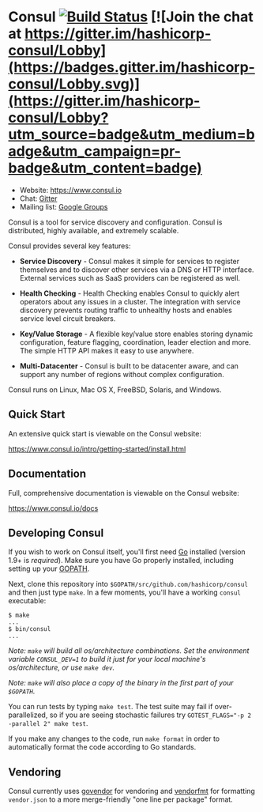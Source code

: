 # Consul [![Build Status](https://travis-ci.org/hashicorp/consul.svg?branch=master)](https://travis-ci.org/hashicorp/consul) [![Join the chat at https://gitter.im/hashicorp-consul/Lobby](https://badges.gitter.im/hashicorp-consul/Lobby.svg)](https://gitter.im/hashicorp-consul/Lobby?utm_source=badge&utm_medium=badge&utm_campaign=pr-badge&utm_content=badge)

* Website: https://www.consul.io
* Chat: [Gitter](https://gitter.im/hashicorp-consul/Lobby)
* Mailing list: [Google Groups](https://groups.google.com/group/consul-tool/)

Consul is a tool for service discovery and configuration. Consul is
distributed, highly available, and extremely scalable.

Consul provides several key features:

* **Service Discovery** - Consul makes it simple for services to register
  themselves and to discover other services via a DNS or HTTP interface.
  External services such as SaaS providers can be registered as well.

* **Health Checking** - Health Checking enables Consul to quickly alert
  operators about any issues in a cluster. The integration with service
  discovery prevents routing traffic to unhealthy hosts and enables service
  level circuit breakers.

* **Key/Value Storage** - A flexible key/value store enables storing
  dynamic configuration, feature flagging, coordination, leader election and
  more. The simple HTTP API makes it easy to use anywhere.

* **Multi-Datacenter** - Consul is built to be datacenter aware, and can
  support any number of regions without complex configuration.

Consul runs on Linux, Mac OS X, FreeBSD, Solaris, and Windows.

## Quick Start

An extensive quick start is viewable on the Consul website:

https://www.consul.io/intro/getting-started/install.html

## Documentation

Full, comprehensive documentation is viewable on the Consul website:

https://www.consul.io/docs

## Developing Consul

If you wish to work on Consul itself, you'll first need [Go](https://golang.org)
installed (version 1.9+ is _required_). Make sure you have Go properly installed,
including setting up your [GOPATH](https://golang.org/doc/code.html#GOPATH).

Next, clone this repository into `$GOPATH/src/github.com/hashicorp/consul` and
then just type `make`. In a few moments, you'll have a working `consul` executable:

```
$ make
...
$ bin/consul
...
```

*Note: `make` will build all os/architecture combinations. Set the environment variable `CONSUL_DEV=1` to build it just for your local machine's os/architecture, or use `make dev`.*

*Note: `make` will also place a copy of the binary in the first part of your `$GOPATH`.*

You can run tests by typing `make test`. The test suite may fail if
over-parallelized, so if you are seeing stochastic failures try
`GOTEST_FLAGS="-p 2 -parallel 2" make test`.

If you make any changes to the code, run `make format` in order to automatically
format the code according to Go standards.

## Vendoring

Consul currently uses [govendor](https://github.com/kardianos/govendor) for
vendoring and [vendorfmt](https://github.com/magiconair/vendorfmt) for formatting
`vendor.json` to a more merge-friendly "one line per package" format.
